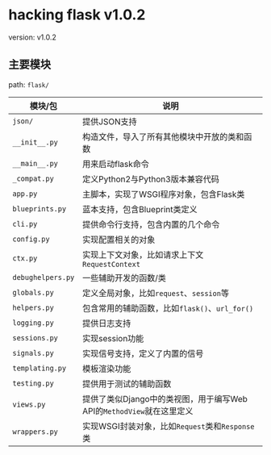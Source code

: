 # hacking flask v1.0.2

version: v1.0.2

## 主要模块

path: `flask/`

| 模块/包 | 说明 |
| --- | --- |
| `json/` | 提供JSON支持 |
| `__init__.py` | 构造文件，导入了所有其他模块中开放的类和函数 |
| `__main__.py` | 用来启动flask命令 |
| `_compat.py` | 定义Python2与Python3版本兼容代码 |
| `app.py` | 主脚本，实现了WSGI程序对象，包含Flask类 |
| `blueprints.py` | 蓝本支持，包含Blueprint类定义 |
| `cli.py` | 提供命令行支持，包含内置的几个命令 |
| `config.py` | 实现配置相关的对象 |
| `ctx.py` | 实现上下文对象，比如请求上下文`RequestContext` |
| `debughelpers.py` | 一些辅助开发的函数/类 |
| `globals.py` | 定义全局对象，比如`request`、`session`等 |
| `helpers.py` | 包含常用的辅助函数，比如`flask()`、`url_for()` |
| `logging.py` | 提供日志支持 |
| `sessions.py` | 实现session功能 |
| `signals.py` | 实现信号支持，定义了内置的信号 |
| `templating.py` | 模板渲染功能 |
| `testing.py` | 提供用于测试的辅助函数 |
| `views.py` | 提供了类似Django中的类视图，用于编写Web API的`MethodView`就在这里定义 |
| `wrappers.py` | 实现WSGI封装对象，比如`Request`类和`Response`类 |

